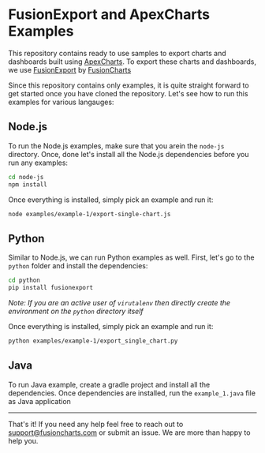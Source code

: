 
# FusionExport and ApexCharts Examples

This repository contains ready to use samples to export charts and dashboards built using [ApexCharts](http://apexcharts.com). To export these charts and dashboards, we use [FusionExport](http://fusioncharts.com/fusionexport) by [FusionCharts](http://fusioncharts.com)

Since this repository contains only examples, it is quite straight forward to get started once you have cloned the repository. Let's see how to run this examples for various langauges:

## Node.js

To run the Node.js examples, make sure that you arein the `node-js` directory. Once, done let's install all the Node.js dependencies before you run any examples:

```bash
cd node-js
npm install
```

Once everything is installed, simply pick an example and run it:

```bash
node examples/example-1/export-single-chart.js
```

## Python

Similar to Node.js, we can run Python examples as well. First, let's go to the `python` folder and install the dependencies:

```bash
cd python
pip install fusionexport
```

_Note: If you are an active user of `virutalenv` then directly create the environment on the `python` directory itself_

Once everything is installed, simply pick an example and run it:

```bash
python examples/example-1/export_single_chart.py
```

## Java

To run Java example, create a gradle project and install all the dependencies. Once dependencies are installed, run the `example_1.java` file as Java application

------
That's it! If you need any help feel free to reach out to [support@fusioncharts.com](mailto:support@fusioncharts.com) or submit an issue. We are more than happy to help you.
